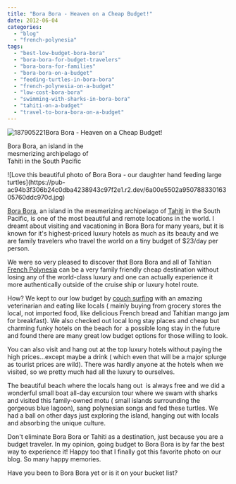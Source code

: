 ```yaml
---
title: "Bora Bora - Heaven on a Cheap Budget!"
date: 2012-06-04
categories: 
  - "blog"
  - "french-polynesia"
tags: 
  - "best-low-budget-bora-bora"
  - "bora-bora-for-budget-travelers"
  - "bora-bora-for-families"
  - "bora-bora-on-a-budget"
  - "feeding-turtles-in-bora-bora"
  - "french-polynesia-on-a-budget"
  - "low-cost-bora-bora"
  - "swimming-with-sharks-in-bora-bora"
  - "tahiti-on-a-budget"
  - "travel-to-bora-bora-on-a-budget"
---
```


![187905221](https://pub-ac94b3f306b24c0dba4238943c97f2e1.r2.dev/6a00e5502a9507883301676669ed6b970b.jpg)Bora Bora - Heaven on a Cheap Budget!  
  
[](http://en.wikipedia.org/wiki/Bora_Bora "Bora Bora")Bora Bora, an island in the  
mesmerizing archipelago of  
Tahiti in the South Pacific

<!--more--> ![Love this beautiful photo of Bora Bora - our daughter  hand feeding large turtles](https://pub-ac94b3f306b24c0dba4238943c97f2e1.r2.dev/6a00e5502a95078833016305760ddc970d.jpg)  
  
  
[Bora Bora](http://soultravelers3new.local/2010/11/bora-bora-on-a-cheap-budget-travel-tahiti-moorea-and-french-polynesia.html "Bora Bora on cheap budget"), an island in the mesmerizing archipelago of [Tahiti](http://soultravelers3new.local/2010/10/family-travel-french-polynesia-cheaply.html "Tahiti cheap budget vacation") in the South Pacific, is one of the most beautiful and remote locations in the world. I dreamt about visiting and vacationing in Bora Bora for many years, but it is known for it's highest-priced luxury hotels as much as its beauty and we are family travelers who travel the world on a tiny budget of $23/day per person.  
  
We were so very pleased to discover that Bora Bora and all of Tahitian [French Polynesia](http://soultravelers3new.local/2011/09/moorea-cheap-and-amazing.html "French Polynesia cheaply") can be a very family friendly cheap destination without losing any of the world-class luxury and one can actually experience it more authentically outside of the cruise ship or luxury hotel route.  
  
How? We kept to our low budget by [couch surfing](http://www.couchsurfing.org/ "CouchSurfing") with an amazing veterinarian and eating like locals ( mainly buying from grocery stores the local, not imported food, like delicious French bread and Tahitian mango jam for breakfast). We also checked out local long stay places and cheap but charming funky hotels on the beach for  a possible long stay in the future and found there are many great low budget options for those willing to look.  
  
You can also visit and hang out at the top luxury hotels without paying the high prices...except maybe a drink ( which even that will be a major splurge as tourist prices are wild). There was hardly anyone at the hotels when we visited, so we pretty much had all the luxury to ourselves.  
  
The beautiful beach where the locals hang out  is always free and we did a wonderful small boat all-day excursion tour where we swam with sharks and visited this family-owned motu ( small islands surrounding the gorgeous blue lagoon), sang polynesian songs and fed these turtles. We had a ball on other days just exploring the island, hanging out with locals and absorbing the unique culture.  
  
Don't eliminate Bora Bora or Tahiti as a destination, just because you are a budget traveler. In my opinion, going budget to Bora Bora is by far the best way to experience it! Happy too that I finally got this favorite photo on our blog. So many happy memories.  
  
Have you been to Bora Bora yet or is it on your bucket list?
